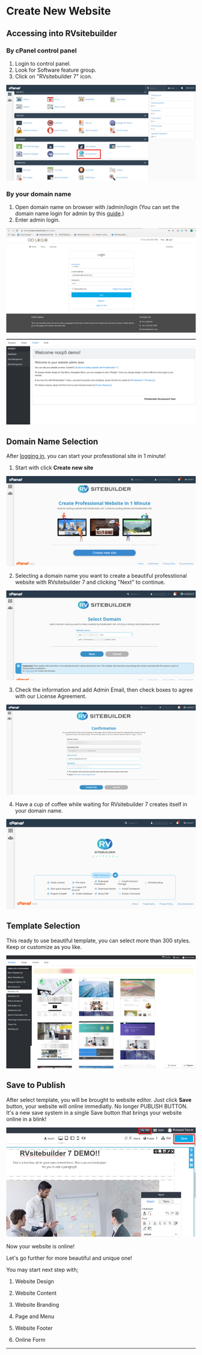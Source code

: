 # Create New Website

## Accessing into RVsitebuilder


### By cPanel control panel

1. Login to control panel.
1. Look for Software feature group.
1. Click on "RVsitebuilder 7" icon.

![image](images/overview1.png)


### By your domain name

1. Open domain name on browser with /admin/login (You can set the domain name login for admin by this [guide](https://github.com/rvsitebuilder/user-docs/blob/7.2/en/website-membership.md).)
1. Enter admin login.

![image](images/overview2.png)

![image](images/overview3.png)


## Domain Name Selection

After [logging in](https://github.com/rvsitebuilder/user-docs/blob/7.1/en/overview.md#login-system_), you can start your professtional site in 1 minute!
1. Start with click **Create new site** 

![image](images/create1.png)

2. Selecting a domain name you want to create a beautiful professtional website with RVsitebuilder 7 and clicking "Next" to continue.

![image](images/create2.png)

3. Check the information and add Admin Email, then check boxes to agree with our License Agreement.

![image](images/create3.png)

4. Have a cup of coffee while waiting for RVsitebuilder 7 creates itself in your domain name.

![image](images/create4.png)

## Template Selection

This ready to use beautiful template, you can select more than 300 styles. Keep or customize as you like.

![image](images/selecttemplate.png)

## Save to Publish

After select template, you will be brought to website editor. Just click **Save** button, your website will online immediatly. No longer PUBLISH BUTTON. It's a new save system in a single Save button that brings your website online in a blink!

![image](images/save.jpeg)


Now your website is online!

Let's go further for more beautiful and unique one!

You may start next step with;

   1) Website Design

   2) Website Content

   3) Website Branding

   4) Page and Menu

   5) Website Footer

   6) Online Form

   -----------